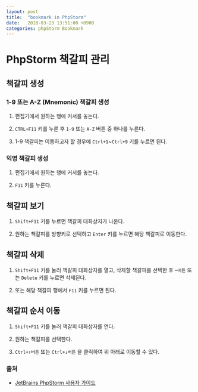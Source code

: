 ```yaml
---
layout: post
title:  "bookmark in PhpStorm"
date:   2018-03-23 13:51:00 +0900
categories: phpStorm Bookmark
---
```



# PhpStorm 책갈피 관리

## 책갈피 생성

### 1-9 또는 A-Z (Mnemonic) 책갈피 생성

1. 편집기에서 원하는 행에 커서를 놓는다.

2. `CTRL+F11` 키를 누른 후 `1-9` 또는 `A-Z` 버튼 중 하나를 누른다.

3. 1-9 책갈피는 이동하고자 할 경우에 `Ctrl+1`~`Ctrl+9` 키를 누르면 된다.

### 익명 책갈피 생성

1. 편집기에서 원하는 행에 커서를 놓는다.

2. `F11` 키를 누른다.


## 책갈피 보기

1. `Shift+F11` 키를 누르면 책갈피 대화상자가 나온다. 

2. 원하는 책갈피를 방향키로 선택하고 `Enter` 키를 누르면 해당 책갈피로 이동한다.


##  책갈피 삭제

1. `Shift+F11` 키를 눌러 책갈피 대화상자를 열고, 삭제할 책갈피를 선택한 후 `─버튼` 또는 `Delete` 키를 누르면 삭제된다.

2. 또는 해당 책갈피 행에서 `F11` 키를 누르면 된다.


## 책갈피 순서 이동

1. `Shift+F11` 키를 눌러 책갈피 대화상자를 연다.

2. 원하는 책갈피를 선택한다.

3. `Ctrl+↑버튼` 또는 `Ctrl+↓버튼` 을 클릭하여 위 아래로 이동할 수 있다.


### 출처

- [JetBrains PhpStorm 사용자 가이드](https://www.jetbrains.com/help/phpstorm/managing-bookmarks.html)